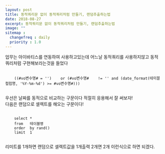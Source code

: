 ```yaml
---
layout: post
title: 동적쿼리문 없이 동적쿼리처럼 만들기, 랜덤추출하는법
date: 2018-08-27
excerpt: 동적쿼리문 없이 동적쿼리처럼 만들기, 랜덤추출하는법
image: ""
sitemap :
  changefreq : daily
  priority : 1.0
---
```


<style>
  pre {
    display : block;
    width : 100%;
  }
  #code1 {
    font-size : 12px;
  }
</style>
<div>
  <p>
    업무는 아이바티스를 연동하여 사용하고있는데 어느날 동적쿼리를 사용하지않고 동적쿼리처럼 구현해보라는것을 들었다
  </p>
<div>
<pre>
  <code id="code1">
    ((#vo변수명# = '')    or (#vo변수명#    != '' and (date_format(테이블컬럼명, '%Y-%m-%d') >= #vo변수명#)))
  </code>
</pre>
<div>
  <p>우선은 날짜를 동적으로 비교하는 구문이다 적절히 응용해서 잘 써보자!<br/>
    다음은 랜덤으로 셀렉트를 해오는 구문이다!
  </p>
</div>
<pre>
  <code>
    select *
    from   테이블명
    order  by rand()
    limit  1
  </code>
</pre>
<div>
  <p>
    리미트를 1개하면 랜덤으로 셀렉트값을 1개출력 2개면 2개 이런식으로 하면 되겠다.
  </p>
</div>
